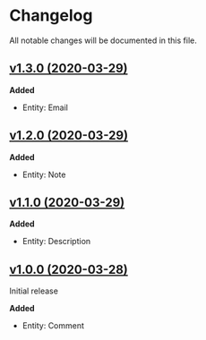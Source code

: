 # Changelog

All notable changes will be documented in this file.

## [v1.3.0 (2020-03-29)](https://github.com/nesiasoft/core/compare/v1.2.0...v1.3.0)

**Added**

- Entity: Email

## [v1.2.0 (2020-03-29)](https://github.com/nesiasoft/core/compare/v1.1.0...v1.2.0)

**Added**

- Entity: Note

## [v1.1.0 (2020-03-29)](https://github.com/nesiasoft/core/compare/v1.0.0...v1.1.0)

**Added**

- Entity: Description


## [v1.0.0 (2020-03-28)](https://github.com/nesiasoft/core/releases/tag/v1.0.0)

Initial release

**Added**

- Entity: Comment
